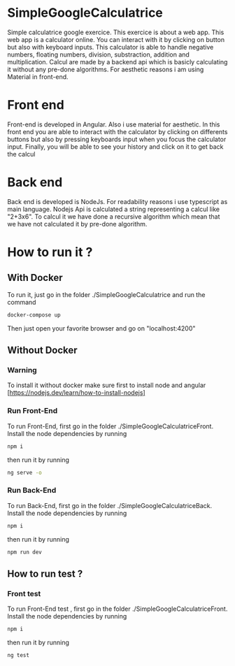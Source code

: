 # SimpleGoogleCalculatrice
Simple calculatrice google exercice. 
This exercice is about a web app. This web app is a calculator online.
You can interact with it by clicking on button but also with keyboard inputs.
This calculator is able to handle negative numbers, floating numbers, division, substraction, addition and multiplication.
Calcul are made by a backend api which is basicly calculating it without any pre-done algorithms. 
For aesthetic reasons i am using Material in front-end.

# Front end

Front-end is developed in Angular. Also i use material for aesthetic. 
In this front end you are able to interact with the calculator by clicking on differents buttons but also by pressing keyboards input when you focus the calculator input. Finally, you will be able to see your history and click on it to get back the calcul

# Back end

Back end is developed is NodeJs. For readability reasons i use typescript as main language.
Nodejs Api is calculated a string representing a calcul like "2+3x6".
To calcul it we have done a recursive algorithm which mean that we have not calculated it by pre-done algorithm. 

# How to run it ? 
## With Docker
To run it, just go in the folder ./SimpleGoogleCalculatrice and run the command
```bash
docker-compose up
```
Then just open your favorite browser and go on "localhost:4200"
## Without Docker
### Warning
To install it without docker make sure first to install node and angular
[https://nodejs.dev/learn/how-to-install-nodejs]

### Run Front-End
To run Front-End, first go in the folder ./SimpleGoogleCalculatriceFront.
Install the node dependencies by running 
```bash
npm i
```
then run it by running 
```bash
ng serve -o
```
### Run Back-End
To run Back-End, first go in the folder ./SimpleGoogleCalculatriceBack.
Install the node dependencies by running 
```bash
npm i
```
then run it by running 
```bash
npm run dev
```


## How to run test ? 
### Front test
To run Front-End test , first go in the folder ./SimpleGoogleCalculatriceFront.
Install the node dependencies by running 
```bash
npm i
```
then run it by running 
```bash
ng test
```